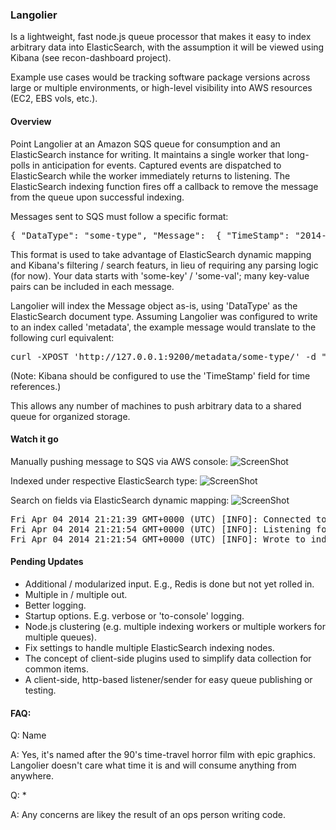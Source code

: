 ### Langolier

Is a lightweight, fast node.js queue processor that makes it easy to index arbitrary data into ElasticSearch, with the assumption it will be viewed using Kibana (see recon-dashboard project).

Example use cases would be tracking software package versions across large or multiple environments, or high-level visibility into AWS resources (EC2, EBS vols, etc.).

#### Overview

Point Langolier at an Amazon SQS queue for consumption and an ElasticSearch instance for writing. It maintains a single worker that long-polls in anticipation for events. Captured events are dispatched to ElasticSearch while the worker immediately returns to listening. The ElasticSearch indexing function fires off a callback to remove the message from the queue upon successful indexing.

Messages sent to SQS must follow a specific format:

<pre>
{ "DataType": "some-type", "Message":  { "TimeStamp": "2014-04-02T13:04:01.578-04:00", "some-key": "some-val" } }
</pre>

This format is used to take advantage of ElasticSearch dynamic mapping and Kibana's filtering / search featurs, in lieu of requiring any parsing logic (for now). Your data starts with 'some-key' / 'some-val'; many key-value pairs can be included in each message. 

Langolier will index the Message object as-is, using 'DataType' as the ElasticSearch document type. Assuming Langolier was configured to write to an index called 'metadata', the example message would translate to the following curl equivalent:

<pre>
curl -XPOST 'http://127.0.0.1:9200/metadata/some-type/' -d " { "TimeStamp": "2014-04-02T13:04:01.578-04:00", "some-key": "some-val" }"
</pre>

(Note: Kibana should be configured to use the 'TimeStamp' field for time references.)

This allows any number of machines to push arbitrary data to a shared queue for organized storage.

#### Watch it go

Manually pushing message to SQS via AWS console:
![ScreenShot](http://us-east.manta.joyent.com/jalquiza/public/github/langolier-1.png)

Indexed under respective ElasticSearch type:
![ScreenShot](http://us-east.manta.joyent.com/jalquiza/public/github/langolier-2.png)

Search on fields via ElasticSearch dynamic mapping:
![ScreenShot](http://us-east.manta.joyent.com/jalquiza/public/github/langolier-3.png)

<pre>
Fri Apr 04 2014 21:21:39 GMT+0000 (UTC) [INFO]: Connected to ElasticSearch on 10.0.1.35:9200
Fri Apr 04 2014 21:21:54 GMT+0000 (UTC) [INFO]: Listening for events on https://sqs.us-west-2.amazonaws.com/xxx/langolier-xxxxxx
Fri Apr 04 2014 21:21:54 GMT+0000 (UTC) [INFO]: Wrote to index: metadata with type: some-type
</pre>

#### Pending Updates
+ Additional / modularized input. E.g., Redis is done but not yet rolled in.
+ Multiple in / multiple out.
+ Better logging.
+ Startup options. E.g. verbose or 'to-console' logging.
+ Node.js clustering (e.g. multiple indexing workers or multiple workers for multiple queues).
+ Fix settings to handle multiple ElasticSearch indexing nodes.
+ The concept of client-side plugins used to simplify data collection for common items.
+ A client-side, http-based listener/sender for easy queue publishing or testing.

#### FAQ:

Q: Name

A: Yes, it's named after the 90's time-travel horror film with epic graphics. Langolier doesn't care what time it is and will consume anything from anywhere.

Q: *

A: Any concerns are likey the result of an ops person writing code.
